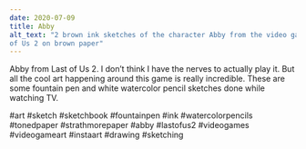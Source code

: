 ```yaml
---
date: 2020-07-09
title: Abby
alt_text: "2 brown ink sketches of the character Abby from the video game Last
of Us 2 on brown paper"
---
```


Abby from Last of Us 2. I don’t think I have the nerves to actually play it.
But all the cool art happening around this game is really incredible. These
are some fountain pen and white watercolor pencil sketches done while watching
TV.

#art #sketch #sketchbook #fountainpen #ink #watercolorpencils #tonedpaper
#strathmorepaper #abby #lastofus2 #videogames #videogameart #instaart #drawing
#sketching
